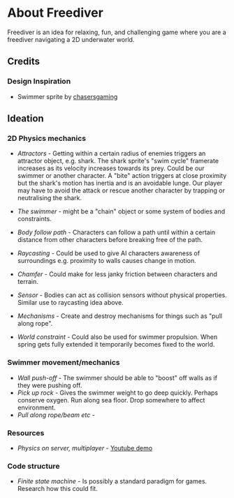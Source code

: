 # About Freediver
Freediver is an idea for relaxing, fun, and challenging game where you are a freediver navigating a 2D underwater world.

## Credits

### Design Inspiration

* Swimmer sprite by [chasersgaming](https://opengameart.org/users/chasersgaming)

## Ideation

### 2D Physics mechanics

* *Attractors* - Getting within a certain radius of enemies triggers an attractor object, e.g. shark. The shark sprite's "swim cycle" framerate increases as its velocity increases towards its prey. Could be our swimmer or another character. A "bite" action triggers at close proximity but the shark's motion has inertia and is an avoidable lunge. Our player may have to avoid the attack or rescue another character by trapping or neutralising the shark.

* *The swimmer* - might be a "chain" object or some system of bodies and constraints.

* *Body follow path* - Characters can follow a path until within a certain distance from other characters before breaking free of the path.

* *Raycasting* - Could be used to give AI characters awareness of surroundings e.g. proximity to walls causes change in motion.

* *Chamfer* - Could make for less janky friction between characters and terrain.

* *Sensor* - Bodies can act as collision sensors without physical properties. Similar use to raycasting idea above.

* *Mechanisms* - Create and destroy mechanisms for things such as "pull along rope".

* *World constraint* - Could also be used for swimmer propulsion. When spring gets fully extended it temporarily becomes fixed to the world.

### Swimmer movement/mechanics

* *Wall push-off* - The swimmer should be able to "boost" off walls as if they were pushing off.
* *Pick up rock* - Gives the swimmer weight to go deep quickly. Perhaps conserve oxygen. Run along sea floor. Drop somewhere to affect environment.
* *Pull along rope/beam etc* - 

### Resources

* *Physics on server, multiplayer* - [Youtube demo](https://www.youtube.com/watch?v=n8gJQEfA18s)

### Code structure

* *Finite state machine* - Is possibly a standard paradigm for games. Research how this could fit.
